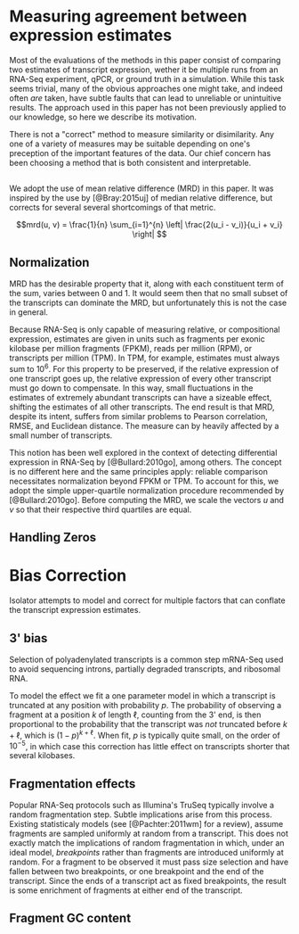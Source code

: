 
# Measuring agreement between expression estimates

Most of the evaluations of the methods in this paper consist of comparing two
estimates of transcript expression, wether it be multiple runs from an RNA-Seq
experiment, qPCR, or ground truth in a simulation. While this task seems
trivial, many of the obvious approaches one might take, and indeed often *are*
taken, have subtle faults that can lead to unreliable or unintuitive results.
The approach used in this paper has not been previously applied to our
knowledge, so here we describe its motivation.

There is not a "correct" method to measure similarity or disimilarity. Any one
of a variety of measures may be suitable depending on one's preception of the
important features of the data. Our chief concern has been choosing a method
that is both consistent and interpretable.



## 

We adopt the use of mean relative difference (MRD) in this paper. It was
inspired by the use by [@Bray:2015uj] of median relative difference, but
corrects for several several shortcomings of that metric.

$$mrd(u, v) = \frac{1}{n} \sum_{i=1}^{n} \left| \frac{2(u_i - v_i)}{u_i + v_i} \right| $$

## Normalization

MRD has the desirable property that it, along with each constituent term of the
sum, varies between 0 and 1. It would seem then that no small subset of the
transcripts can dominate the MRD, but unfortunately this is not the case in
general. 

Because RNA-Seq is only capable of measuring relative, or compositional
expression, estimates are given in units such as fragments per exonic kilobase
per million fragments (FPKM), reads per million (RPM), or transcripts per
million (TPM). In TPM, for example, estimates must always sum to $10^6$. For
this property to be preserved, if the relative expression of one transcript goes
up, the relative expression of every other transcript must go down to
compensate. In this way, small fluctuations in the estimates of extremely
abundant transcripts can have a sizeable effect, shifting the estimates of all
other transcripts. The end result is that MRD, despite its intent, suffers from
similar problems to Pearson correlation, RMSE, and Euclidean distance. The
measure can by heavily affected by a small number of transcripts.

This notion has been well explored in the context of detecting differential
expression in RNA-Seq by [@Bullard:2010go], among others. The concept is no
different here and the same principles apply: reliable comparison necessitates
normalization beyond FPKM or TPM. To account for this, we adopt the simple
upper-quartile normalization procedure recommended by [@Bullard:2010go]. Before
computing the MRD, we scale the vectors $u$ and $v$ so that their respective
third quartiles are equal.

## Handling Zeros



# Bias Correction

Isolator attempts to model and correct for multiple factors that can conflate
the transcript expression estimates.


## 3' bias

Selection of polyadenylated transcripts is a common step mRNA-Seq used to avoid
sequencing introns, partially degraded transcripts, and ribosomal RNA.

To model the effect we fit a one parameter model in which a transcript is
truncated at any position with probability $p$. The probability of observing a
fragment at a position $k$ of length $\ell$, counting from the 3' end, is then
proportional to the probability that the transcript was *not* truncated before
$k + \ell$, which is $(1-p)^{k + \ell}$. When fit, $p$ is typically quite small,
on the order of $10^{-5}$, in which case this correction has little effect on
transcripts shorter that several kilobases.

## Fragmentation effects

Popular RNA-Seq protocols such as Illumina's TruSeq typically involve a random
fragmentation step. Subtle implications arise from this process.  Existing
statisticaly models (see [@Pachter:2011wm] for a review), assume fragments are
sampled uniformly at random from a transcript. This does not exactly match the
implications of random fragmentation in which, under an ideal model,
*breakpoints* rather than fragments are introduced uniformly at random.  For a
fragment to be observed it must pass size selection and have fallen between two
breakpoints, or one breakpoint and the end of the transcript. Since the ends of
a transcript act as fixed breakpoints, the result is some enrichment of
fragments at either end of the transcript.

## Fragment GC content



